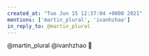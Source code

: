 ```yaml
---
created_at: "Tue Jun 15 12:37:04 +0000 2021"
mentions: ['martin_plural', 'ivanhzhao']
in_reply_to: @martin_plural
---
```


@martin_plural @ivanhzhao 👋
